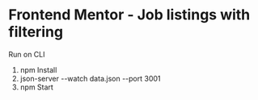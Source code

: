 # Frontend Mentor - Job listings with filtering

Run on CLI
1. npm Install
2. json-server --watch data.json --port 3001
3. npm Start